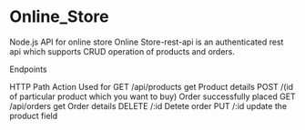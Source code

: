 # Online_Store
Node.js API for online store
Online Store-rest-api is an authenticated rest api which supports CRUD operation of products and orders.

Endpoints

HTTP	Path	Action	Used for
GET	/api/products	 get Product details
POST	/(id of particular product which you want to buy)	 Order successfully placed
GET	/api/orders	 get Order details
DELETE	/:id  Detete order 
PUT /:id update the product field
